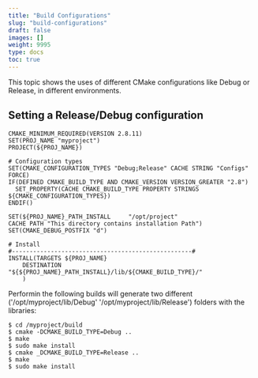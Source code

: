 ```yaml
---
title: "Build Configurations"
slug: "build-configurations"
draft: false
images: []
weight: 9995
type: docs
toc: true
---
```


This topic shows the uses of different CMake configurations like Debug or Release, in different environments.

## Setting a Release/Debug configuration
    CMAKE_MINIMUM_REQUIRED(VERSION 2.8.11)
    SET(PROJ_NAME "myproject")
    PROJECT(${PROJ_NAME})
    
    # Configuration types
    SET(CMAKE_CONFIGURATION_TYPES "Debug;Release" CACHE STRING "Configs" FORCE)
    IF(DEFINED CMAKE_BUILD_TYPE AND CMAKE_VERSION VERSION_GREATER "2.8")
      SET_PROPERTY(CACHE CMAKE_BUILD_TYPE PROPERTY STRINGS  ${CMAKE_CONFIGURATION_TYPES})
    ENDIF()
    
    SET(${PROJ_NAME}_PATH_INSTALL     "/opt/project"                     CACHE PATH "This directory contains installation Path")
    SET(CMAKE_DEBUG_POSTFIX "d")

    # Install
    #---------------------------------------------------#
    INSTALL(TARGETS ${PROJ_NAME}
        DESTINATION  "${${PROJ_NAME}_PATH_INSTALL}/lib/${CMAKE_BUILD_TYPE}/"
        )

Performin the following builds will generate two different ('/opt/myproject/lib/Debug' '/opt/myproject/lib/Release') folders with the libraries:

    $ cd /myproject/build
    $ cmake -DCMAKE_BUILD_TYPE=Debug ..
    $ make
    $ sudo make install
    $ cmake _DCMAKE_BUILD_TYPE=Release ..
    $ make
    $ sudo make install

